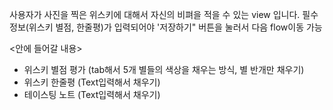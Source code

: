 사용자가 사진을 찍은 위스키에 대해서 자신의 비펴을 적을 수 있는 view 입니다. 
필수 정보(위스키 별점, 한줄평)가 입력되어야 '저장하기" 버튼을 눌러서 다음 flow이동 가능

<안에 들어갈 내용>
- 위스키 별점 평가 (tab해서 5개 별들의 색상을 채우는 방식, 별 반개만 채우기)
- 위스키 한줄평 (Text입력해서 채우기)
- 테이스팅 노트 (Text입력해서 채우기)